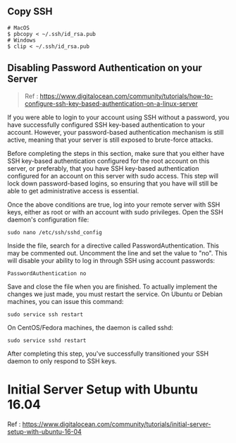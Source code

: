 ## Copy SSH
```shell
# MacOS
$ pbcopy < ~/.ssh/id_rsa.pub
# Windows
$ clip < ~/.ssh/id_rsa.pub
```

## Disabling Password Authentication on your Server
> Ref : https://www.digitalocean.com/community/tutorials/how-to-configure-ssh-key-based-authentication-on-a-linux-server

If you were able to login to your account using SSH without a password, you have successfully configured SSH key-based authentication to your account. However, your password-based authentication mechanism is still active, meaning that your server is still exposed to brute-force attacks.

Before completing the steps in this section, make sure that you either have SSH key-based authentication configured for the root account on this server, or preferably, that you have SSH key-based authentication configured for an account on this server with sudo access. This step will lock down password-based logins, so ensuring that you have will still be able to get administrative access is essential.

Once the above conditions are true, log into your remote server with SSH keys, either as root or with an account with sudo privileges. Open the SSH daemon's configuration file:
```shell
sudo nano /etc/ssh/sshd_config
```
Inside the file, search for a directive called PasswordAuthentication. This may be commented out. Uncomment the line and set the value to "no". This will disable your ability to log in through SSH using account passwords:
```
PasswordAuthentication no
```
Save and close the file when you are finished. To actually implement the changes we just made, you must restart the service.
On Ubuntu or Debian machines, you can issue this command:
```shell
sudo service ssh restart
```
On CentOS/Fedora machines, the daemon is called sshd:
```shell
sudo service sshd restart
```
After completing this step, you've successfully transitioned your SSH daemon to only respond to SSH keys.

# Initial Server Setup with Ubuntu 16.04
Ref : https://www.digitalocean.com/community/tutorials/initial-server-setup-with-ubuntu-16-04

